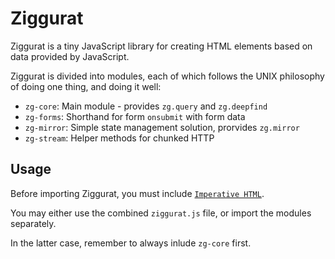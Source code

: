 # Ziggurat

Ziggurat is a tiny JavaScript library for creating HTML elements
based on data provided by JavaScript.

Ziggurat is divided into modules, each of which follows the UNIX philosophy
of doing one thing, and doing it well:
- `zg-core`: Main module - provides `zg.query` and `zg.deepfind`
- `zg-forms`: Shorthand for form `onsubmit` with form data
- `zg-mirror`: Simple state management solution, prorvides `zg.mirror`
- `zg-stream`: Helper methods for chunked HTTP 

## Usage

Before importing Ziggurat, you must include [`Imperative HTML`](https://www.npmjs.com/package/imperative-html).

You may either use the combined `ziggurat.js` file, or import the modules separately.

In the latter case, remember to always inlude `zg-core` first.
